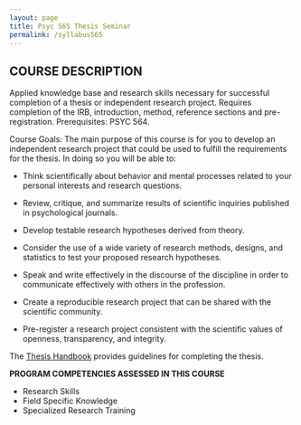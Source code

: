 ```yaml
---
layout: page
title: Psyc 565 Thesis Seminar
permalink: /syllabus565
---
```



## COURSE DESCRIPTION 

Applied knowledge base and research skills necessary for successful completion of a thesis or independent research project. Requires completion of the IRB, introduction, method, reference sections and pre-registration.  Prerequisites: PSYC 564.
 
Course Goals: The main purpose of this course is for you to develop an independent research project that could be used to fulfill the requirements for the thesis.  In doing so you will be able to: 

  * Think scientifically about behavior and mental processes related to your personal interests and research questions.

  * Review, critique, and summarize results of scientific inquiries published in psychological journals.

  * Develop testable research hypotheses derived from theory.
  
  * Consider the use of a wide variety of research methods, designs, and statistics to test your proposed research hypotheses.
  
  * Speak and write effectively in the discourse of the discipline in order to communicate effectively with others in the profession.
  
  * Create a reproducible research project that can be shared with the scientific community.
  
  * Pre-register a research project consistent with the scientific values of openness, transparency, and integrity.


The [Thesis Handbook](https://jdbedics.github.io/clu-mscp-thesis-handbook/) provides guidelines for completing the thesis.

**PROGRAM COMPETENCIES ASSESSED IN THIS COURSE**

  * Research Skills
  * Field Specific Knowledge
  * Specialized Research Training

